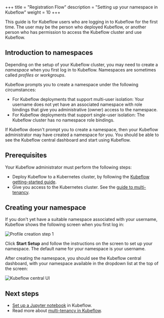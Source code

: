 +++
title = "Registration Flow"
description = "Setting up your namespace in Kubeflow"
weight = 10
+++

This guide is for Kubeflow users who are logging in to Kubeflow for the first
time. The user may be the person who deployed Kubeflow, or another person who
has permission to access the Kubeflow cluster and use Kubeflow.

## Introduction to namespaces

Depending on the setup of your Kubeflow cluster, you may need to create a
*namespace* when you first log in to Kubeflow. Namespaces are sometimes called
*profiles* or *workgroups*.

Kubeflow prompts you to create a namespace under the following circumstances:

* For Kubeflow deployments that support multi-user isolation: Your username
  does not yet have an associated namespace with role bindings that give you
  administrative (owner) access to the namespace.
* For Kubeflow deployments that support single-user isolation: The Kubeflow
  cluster has no namespace role bindings.

If Kubeflow doesn't prompt you to create a namespace, then your Kubeflow
administrator may have created a namespace for you. You should be able to see
the Kubeflow central dashboard and start using Kubeflow.

## Prerequisites

Your Kubeflow administrator must perform the following steps:

* Deploy Kubeflow to a Kubernetes cluster, by following the [Kubeflow
  getting-started guide](/docs/started/getting-started/).
* Give you access to the Kubernetes cluster. See the [guide to
  multi-tenancy](/docs/components/multi-tenancy/getting-started/#onboarding-a-new-user).

## Creating your namespace

If you don't yet have a suitable namespace associated with your username,
Kubeflow shows the following screen when you first log in:

<img src="/docs/images/auto-profile1.png" 
  alt="Profile creation step 1"
  class="mt-3 mb-3 border border-info rounded">

Click **Start Setup** and follow the instructions on the screen to set up your
namespace. The default name for your namespace is your username.

After creating the namespace, you should see the Kubeflow central dashboard,
with your namespace available in the dropdown list at the top of the screen:

<img src="/docs/images/central-ui.png"
  alt="Kubeflow central UI"
  class="mt-3 mb-3 border border-info rounded">

## Next steps

* [Set up a Jupyter notebook](/docs/notebooks/setup/) in Kubeflow.
* Read more about [multi-tenancy in Kubeflow](/docs/components/multi-tenancy/).
